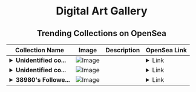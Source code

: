 <div align="center">

# Digital Art Gallery

## Trending Collections on OpenSea

| Collection Name                       | Image                                                                                     | Description                       | OpenSea Link                                                                                          |
|---------------------------------------|-------------------------------------------------------------------------------------------|-----------------------------------|--------------------------------------------------------------------------------------------------------|
| **<details><summary>Unidentified co...</summary>Unidentified contract 0ed9a042-5440-4a61-ab88-5b82df532874</details>** | ![Image](https://i.seadn.io/s/raw/files/17bf5322527699bfd511152d93827bcb.png?w=500&auto=format?w=200&auto=format) |  | <details><summary>Link</summary>[Unidentified contract 0ed9a042-5440-4a61-ab88-5b82df532874](https://opensea.io/collection/unidentified-contract-0ed9a042-5440-4a61-ab88-5b82)</details> |
| **<details><summary>Unidentified co...</summary>Unidentified contract 7ef5638c-a954-44be-9324-c86b7377b7ae</details>** | ![Image](https://i.seadn.io/s/raw/files/17bf5322527699bfd511152d93827bcb.png?w=500&auto=format?w=200&auto=format) |  | <details><summary>Link</summary>[Unidentified contract 7ef5638c-a954-44be-9324-c86b7377b7ae](https://opensea.io/collection/unidentified-contract-7ef5638c-a954-44be-9324-c86b)</details> |
| **<details><summary>38980's Followe...</summary>38980's Follower</details>** | ![Image](https://i.seadn.io/s/raw/files/19f9f090920392cc3650cbdf4361755b.png?w=500&auto=format?w=200&auto=format) |  | <details><summary>Link</summary>[38980's Follower](https://opensea.io/collection/38980-s-follower)</details> |

</div>